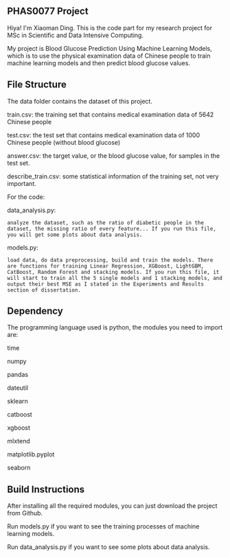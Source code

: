 PHAS0077 Project
------------------

Hiya! I'm Xiaoman Ding. This is the code part for my research project for MSc in Scientific and Data Intensive Computing. 

My project is Blood Glucose Prediction Using Machine Learning Models, which is to use the physical examination data of Chinese people to train machine learning models and then predict blood glucose values.


File Structure
--------------
The data folder contains the dataset of this project.

train.csv:          the training set that contains medical examination data of 5642 Chinese people

test.csv:           the test set that contains medical examination data of 1000 Chinese people (without blood glucose)

answer.csv:         the target value, or the blood glucose value, for samples in the test set.

describe_train.csv: some statistical information of the training set, not very important.

For the code:

data_analysis.py:

    analyze the dataset, such as the ratio of diabetic people in the dataset, the missing ratio of every feature... If you run this file, you will get some plots about data analysis.
    
models.py:

    load data, do data preprocessing, build and train the models. There are functions for training Linear Regression, XGBoost, LightGBM, CatBoost, Random Forest and stacking models. If you run this file, it will start to train all the 5 single models and 1 stacking models, and output their best MSE as I stated in the Experiments and Results section of dissertation.


Dependency
----------
The programming language used is python, the modules you need to import are:

time

numpy

pandas

dateutil

sklearn

catboost

xgboost

mlxtend

matplotlib.pyplot

seaborn


Build Instructions
------------------
After installing all the required modules, you can just download the project from Github.

Run models.py if you want to see the training processes of machine learning models.

Run data_analysis.py if you want to see some plots about data analysis.
